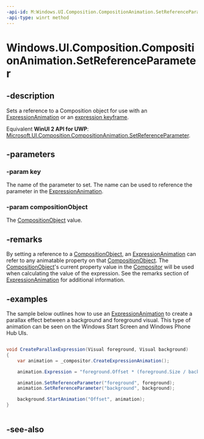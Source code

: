 ```yaml
---
-api-id: M:Windows.UI.Composition.CompositionAnimation.SetReferenceParameter(System.String,Windows.UI.Composition.CompositionObject)
-api-type: winrt method
---
```


<!-- Method syntax
public void SetReferenceParameter(System.String key, Windows.UI.Composition.CompositionObject compositionObject)
-->

# Windows.UI.Composition.CompositionAnimation.SetReferenceParameter

## -description
Sets a reference to a Composition object for use with an [ExpressionAnimation](expressionanimation.md) or an [expression keyframe](keyframeanimation_insertexpressionkeyframe_1955314135.md).

Equivalent **WinUI 2 API for UWP**: [Microsoft.UI.Composition.CompositionAnimation.SetReferenceParameter](/windows/winui/api/microsoft.ui.composition.compositionanimation.setreferenceparameter).

## -parameters
### -param key
The name of the parameter to set. The name can be used to reference the parameter in the [ExpressionAnimation](expressionanimation.md).

### -param compositionObject
The [CompositionObject](compositionobject.md) value.

## -remarks
By setting a reference to a [CompositionObject](compositionobject.md), an [ExpressionAnimation](expressionanimation.md) can refer to any animatable property on that [CompositionObject](compositionobject.md). The [CompositionObject](compositionobject.md)'s current property value in the [Compositor](compositor.md) will be used when calculating the value of the expression. See the remarks section of [ExpressionAnimation](expressionanimation.md) for additional information.

## -examples
The sample below outlines how to use an [ExpressionAnimation](expressionanimation.md) to create a parallax effect between a background and foreground visual. This type of animation can be seen on the Windows Start Screen and Windows Phone Hub UIs.

```csharp

void CreateParallaxExpression(Visual foreground, Visual background) 
{ 
    var animation = _compositor.CreateExpressionAnimation(); 

    animation.Expression = "foreground.Offset * (foreground.Size / background.Size)"; 

    animation.SetReferenceParameter("foreground", foreground); 
    animation.SetReferenceParameter("background", background); 

    background.StartAnimation("Offset", animation); 
} 
          
```



## -see-also
